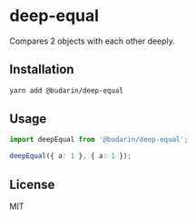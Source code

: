 # deep-equal

Compares 2 objects with each other deeply.

## Installation

```bash
yarn add @budarin/deep-equal
```

## Usage

```ts
import deepEqual from '@budarin/deep-equal';

deepEqual({ a: 1 }, { a: 1 });
```

## License

MIT
